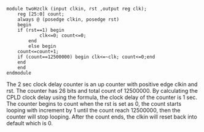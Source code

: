 ```
module twoHzclk (input clkin, rst ,output reg clk);
	reg [25:0] count;
	always @ (posedge clkin, posedge rst) 
	begin 
	if (rst==1) begin
			clk<=0; count<=0;
		end
		else begin 
	count<=count+1;
	if (count==12500000) begin clk<=~clk; count<=0;end
	end 
	end
endmodule  

```

The 2 sec clock delay counter is an up counter with positive edge clkin and rst. The counter has 26 bits and total count of 12500000. By calculating the CPLD clock delay using the formula, the clock delay of the counter is 1 sec. The counter begins to count when the rst is set as 0, the count starts looping with increment by 1 until the count reach 12500000, then the counter will stop looping. After the count ends, the clkin will reset back into default which is 0.
